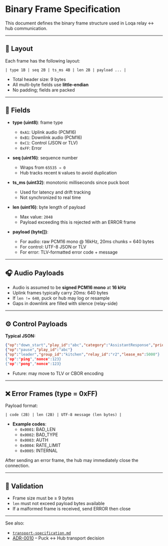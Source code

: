 # Binary Frame Specification

This document defines the binary frame structure used in Loqa relay ↔ hub communication.

---

## 🧱 Layout

Each frame has the following layout:

```
| type 1B | seq 2B | ts_ms 4B | len 2B | payload ... |
```

- Total header size: 9 bytes
- All multi-byte fields use **little-endian**
- No padding; fields are packed

---

## 🧩 Fields

- **type (uint8)**: frame type

  - `0xA1`: Uplink audio (PCM16)
  - `0xB1`: Downlink audio (PCM16)
  - `0xC1`: Control (JSON or TLV)
  - `0xFF`: Error

- **seq (uint16)**: sequence number

  - Wraps from `65535 → 0`
  - Hub tracks recent `N` values to avoid duplication

- **ts_ms (uint32)**: monotonic milliseconds since puck boot

  - Used for latency and drift tracking
  - Not synchronized to real time

- **len (uint16)**: byte length of payload

  - Max value: `2048`
  - Payload exceeding this is rejected with an ERROR frame

- **payload (byte[])**:
  - For audio: raw PCM16 mono @ 16kHz, 20ms chunks = 640 bytes
  - For control: UTF-8 JSON or TLV
  - For error: TLV-formatted error code + message

---

## 🎧 Audio Payloads

- Audio is assumed to be **signed PCM16 mono** at **16 kHz**
- Uplink frames typically carry 20ms: 640 bytes
- If `len != 640`, puck or hub may log or resample
- Gaps in downlink are filled with silence (relay-side)

---

## ⚙️ Control Payloads

**Typical JSON:**

```json
{"op":"down_start","play_id":"abc","category":"AssistantResponse","priority":100,"interrupt":"PREEMPT"}
{"op":"pause","play_id":"abc"}
{"op":"leader","group_id":"kitchen","relay_id":"r2","lease_ms":5000"}
{"op":"ping","nonce":123}
{"op":"pong","nonce":123}
```

- Future: may move to TLV or CBOR encoding

---

## ❌ Error Frames (type = 0xFF)

Payload format:

```
| code (2B) | len (2B) | UTF-8 message (len bytes) |
```

- **Example codes**:
  - `0x0001`: BAD_LEN
  - `0x0002`: BAD_TYPE
  - `0x0003`: AUTH
  - `0x0004`: RATE_LIMIT
  - `0x0005`: INTERNAL

After sending an error frame, the hub may immediately close the connection.

---

## 🧪 Validation

- Frame size must be ≥ 9 bytes
- `len` must not exceed payload bytes available
- If a malformed frame is received, send ERROR then close

---

See also:

- [`transport-specification.md`](transport-specification.md)
- [ADR-0010](../adr/0010-transport-http1-binary-stream.md) – Puck ↔ Hub transport decision
